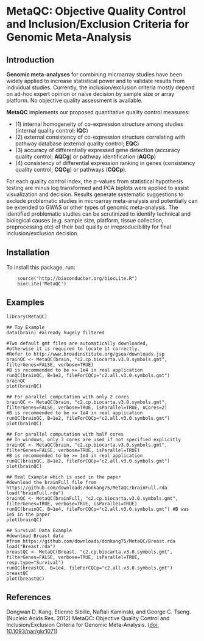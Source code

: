 MetaQC: Objective Quality Control and Inclusion/Exclusion Criteria for Genomic Meta-Analysis
============================================================================

Introduction
------------
__Genomic meta-analyses__ for combining microarray studies have been widely applied to increase statistical power and to validate results from individual studies. Currently, the inclusion/exclusion criteria mostly depend on ad-hoc expert opinion or naïve decision by sample size or array platform. No objective quality assessment is available. 

__MetaQC__ implements our proposed quantitative quality control measures: 

* (1) internal homogeneity of co-expression structure among studies (internal quality control; __IQC__)
* (2) external consistency of co-expression structure correlating with pathway database (external quality control; __EQC__)
* (3) accuracy of differentially expressed gene detection (accuracy quality control; __AQCg__) or pathway identification (__AQCp__)
* (4) consistency of differential expression ranking in genes (consistency quality control; __CQCg__) or pathways (__CQCp__). 

For each quality control index, the p-values from statistical hypothesis testing are minus log transformed and PCA biplots were applied to assist visualization and decision. Results generate systematic suggestions to exclude problematic studies in microarray meta-analysis and potentially can be extended to GWAS or other types of genomic meta-analysis. The identified problematic studies can be scrutinized to identify technical and biological causes (e.g. sample size, platform, tissue collection, preprocessing etc) of their bad quality or irreproducibility for final inclusion/exclusion decision.

Installation
--------------
To install this package, run:

        source("http://bioconductor.org/biocLite.R")
        biocLite('MetaQC')

Examples
-------------
	library(MetaQC)
	
	## Toy Example
	data(brain) #already hugely filtered
	
	#Two default gmt files are automatically downloaded, 
	#otherwise it is required to locate it correctly.
	#Refer to http://www.broadinstitute.org/gsea/downloads.jsp
	brainQC <- MetaQC(brain, "c2.cp.biocarta.v3.0.symbols.gmt", filterGenes=FALSE, verbose=TRUE)
	#B is recommended to be >= 1e4 in real application					
	runQC(brainQC, B=1e2, fileForCQCp="c2.all.v3.0.symbols.gmt") 
	brainQC
	plot(brainQC)
	
	## For parallel computation with only 2 cores
	brainQC <- MetaQC(brain, "c2.cp.biocarta.v3.0.symbols.gmt", filterGenes=FALSE, verbose=TRUE, isParallel=TRUE, nCores=2)
	#B is recommended to be >= 1e4 in real application
	runQC(brainQC, B=1e2, fileForCQCp="c2.all.v3.0.symbols.gmt") 
	plot(brainQC)
	
	## For parallel computation with half cores
	## In windows, only 3 cores are used if not specified explicitly
	brainQC <- MetaQC(brain, "c2.cp.biocarta.v3.0.symbols.gmt", filterGenes=FALSE, verbose=TRUE, isParallel=TRUE)
	#B is recommended to be >= 1e4 in real application					
	runQC(brainQC, B=1e2, fileForCQCp="c2.all.v3.0.symbols.gmt") 
	plot(brainQC)
	
	## Real Example which is used in the paper
	#download the brainFull file from https://github.com/downloads/donkang75/MetaQC/brainFull.rda
	load("brainFull.rda")
	brainQC <- MetaQC(brainFull, "c2.cp.biocarta.v3.0.symbols.gmt", filterGenes=TRUE, verbose=TRUE, isParallel=TRUE)
	runQC(brainQC, B=1e4, fileForCQCp="c2.all.v3.0.symbols.gmt") #B was 1e5 in the paper 
	plot(brainQC)
	
	## Survival Data Example
	#download Breast data 
	#from https://github.com/downloads/donkang75/MetaQC/Breast.rda
	load("Breast.rda")
	breastQC <- MetaQC(Breast, "c2.cp.biocarta.v3.0.symbols.gmt", filterGenes=FALSE, verbose=TRUE, isParallel=TRUE, resp.type="Survival")
	runQC(breastQC, B=1e4, fileForCQCp="c2.all.v3.0.symbols.gmt") 
	breastQC
	plot(breastQC)


References
----------
Dongwan D. Kang, Etienne Sibille, Naftali Kaminski, and George C. Tseng. (Nucleic Acids Res. 2012) MetaQC: Objective Quality Control and Inclusion/Exclusion Criteria for Genomic Meta-Analysis. ([doi: 10.1093/nar/gkr1071](http://nar.oxfordjournals.org/cgi/content/abstract/gkr1071))
